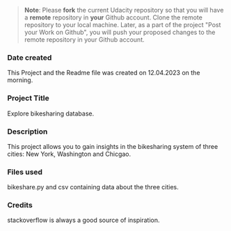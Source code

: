>**Note**: Please **fork** the current Udacity repository so that you will have a **remote** repository in **your** Github account. Clone the remote repository to your local machine. Later, as a part of the project "Post your Work on Github", you will push your proposed changes to the remote repository in your Github account.

### Date created
This Project and the Readme file was created on 12.04.2023 on the morning.  
### Project Title
Explore bikesharing database. 

### Description
This project allows you to gain insights in the bikesharing system of three cities: New York, Washington and Chicgao.

### Files used
bikeshare.py and csv containing data about the three cities.

### Credits
stackoverflow is always a good source of inspiration. 
